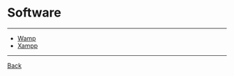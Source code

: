# Software

---

- [Wamp](https://www.wampserver.com/)
- [Xampp](https://sourceforge.net/projects/xampp/)

---

[Back](./../readme.md)
